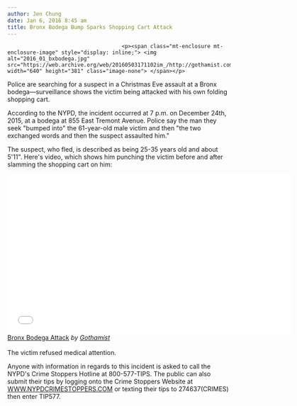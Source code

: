 ```yaml
---
author: Jen Chung
date: Jan 6, 2016 8:45 am
title: Bronx Bodega Bump Sparks Shopping Cart Attack
---
```


	
										<p><span class="mt-enclosure mt-enclosure-image" style="display: inline;"> <img alt="2016_01_bxbodega.jpg" src="https://web.archive.org/web/20160503171102im_/http://gothamist.com/attachments/jen/2016_01_bxbodega.jpg" width="640" height="381" class="image-none"> </span></p>

<p>Police are searching for a suspect in a Christmas Eve assault at a Bronx bodega&#x2014;surveillance shows the victim being attacked with his own folding shopping cart.</p>

<p>According to the NYPD, the incident occurred at 7 p.m. on December 24th, 2015, at a bodega at 855 East Tremont Avenue. Police say the man they seek &quot;bumped into&quot; the 61-year-old male victim and then &quot;the two exchanged words and then the suspect assaulted him.&quot; </p>

<p>The suspect, who fled, is described as being 25-35 years old and about 5&apos;11&quot;. Here&apos;s video, which shows him punching the victim before and after slamming the shopping cart on him:</p>

<p><iframe frameborder="0" width="640" height="360" src="//web.archive.org/web/20160503171102if_/http://www.dailymotion.com/embed/video/x3l1171" allowfullscreen></iframe><br><a href="https://web.archive.org/web/20160503171102/http://www.dailymotion.com/video/x3l1171_bronx-bodega-attack_news" target="_blank">Bronx Bodega Attack</a> <i>by <a href="https://web.archive.org/web/20160503171102/http://www.dailymotion.com/Gothamist" target="_blank">Gothamist</a></i><br>
 <br>
The victim refused medical attention.</p>

<p>Anyone with information in regards to this incident is asked to call the NYPD&apos;s Crime Stoppers Hotline at 800-577-TIPS. The public can also submit their tips by logging onto the Crime Stoppers Website at <a href="https://web.archive.org/web/20160503171102/http://WWW.NYPDCRIMESTOPPERS.COM/">WWW.NYPDCRIMESTOPPERS.COM</a> or texting their tips to 274637(CRIMES) then enter TIP577.</p>					
										
									
				